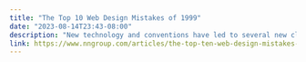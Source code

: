 ```yaml
---
title: "The Top 10 Web Design Mistakes of 1999"
date: "2023-08-14T23:43-08:00"
description: "New technology and conventions have led to several new classes of usability problems in Web design."
link: https://www.nngroup.com/articles/the-top-ten-web-design-mistakes-of-1999/
---
```

